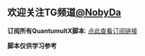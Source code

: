 ## 欢迎关注TG频道[@NobyDa](https://t.me/NobyDa)
 
**订阅所有QuantumultX脚本**: [点此查看订阅链接](https://raw.githubusercontent.com/NobyDa/Script/master/QuantumultX/Js.conf)

**脚本仅供学习参考**
 

